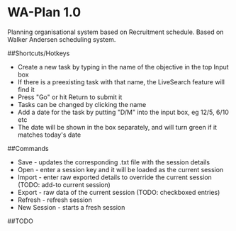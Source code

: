 # WA-Plan 1.0
Planning organisational system based on Recruitment schedule.
Based on Walker Andersen scheduling system.

##Shortcuts/Hotkeys
* Create a new task by typing in the name of the objective in the top Input box
* If there is a preexisting task with that name, the LiveSearch feature will find it
* Press "Go" or hit Return to submit it
* Tasks can be changed by clicking the name
* Add a date for the task by putting "D/M" into the input box, eg 12/5, 6/10 etc
* The date will be shown in the box separately, and will turn green if it matches today's date

##Commands
* Save - updates the corresponding .txt file with the session details
* Open - enter a session key and it will be loaded as the current session
* Import - enter raw exported details to override the current session (TODO: add-to current session)
* Export - raw data of the current session (TODO: checkboxed entries)
* Refresh - refresh session
* New Session - starts a fresh session

##TODO
